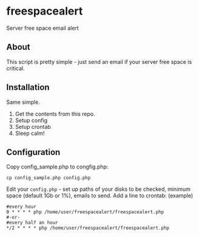 freespacealert
==============

Server free space email alert

About
-----
This script is pretty simple - just send an email if your server free space is critical.

Installation
------------
Same simple.

1. Get the contents from this repo.
2. Setup config
3. Setup crontab
4. Sleep calm!

Configuration
-------------
Copy config_sample.php to congfig.php:
```
cp config_sample.php config.php
```
Edit your `config.php` - set up paths of your disks to be checked, minimum space (default 1Gb or 1%), emails to send.
Add a line to crontab:
(example)
```
#every hour
0 * * * * php /home/user/freespacealert/freespacealert.php
#-or-
#every half an hour
*/2 * * * * php /home/user/freespacealert/freespacealert.php
```
